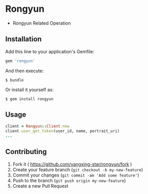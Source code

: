 # Rongyun

* Rongyun Related Operation

## Installation

Add this line to your application's Gemfile:

```ruby
gem 'rongyun'
```

And then execute:

    $ bundle

Or install it yourself as:

    $ gem install rongyun

## Usage

```ruby
client = Rongyun::Client.new
client.user_get_token(user_id, name, portrait_uri)
...
```

## Contributing

1. Fork it ( https://github.com/yangxing-star/rongyun/fork )
2. Create your feature branch (`git checkout -b my-new-feature`)
3. Commit your changes (`git commit -am 'Add some feature'`)
4. Push to the branch (`git push origin my-new-feature`)
5. Create a new Pull Request